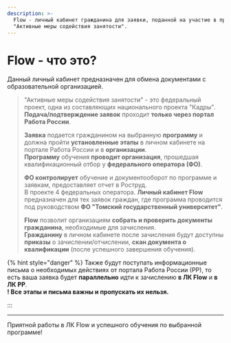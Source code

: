 ```yaml
---
description: >-
  Flow - личный кабинет гражданина для заявки, поданной на участие в проекте
  "Активные меры содействия занятости".
---
```


# Flow - что это?

Данный личный кабинет предназначен для обмена документами с образовательной организацией.

> "Активные меры содействия занятости" - это федеральный проект, одна из составляющих национального проекта "Кадры".\
> **Подача/подтверждение заявок** проходит **только через портал Работа России**.&#x20;
>
> **Заявка** подается гражданином на выбранную **программу** и должна пройти **установленные этапы** в личном кабинете на портале Работа России и в **организации**.\
> **Программу** обучения **проводит организация**, прошедшая квалификационный отбор у **федерального оператора (ФО)**.
>
> **ФО контролирует** обучение и документооборот по программе и заявкам, предоставляет отчет в Роструд.  \
> В проекте 4 федеральных оператора.  **Личный кабинет Flow** предназначен для тех заявок граждан, где программа проводится под руководством **ФО "Томский государственный университет"**.
>
> **Flow** позволит организациям **собрать и проверить документы гражданина**, необходимые для зачисления. \
> **Гражданину** в личном кабинете после зачисления будут доступны **приказы** о зачислении/отчислении,  **скан документа о квалификации** (после успешного завершения обучения).

{% hint style="danger" %}
Также будут поступать информационные письма о необходимых действиях от портала Работа России (РР), то есть ваша заявка будет **параллельно** идти к зачислению **в ЛК Flow** и **в ЛК РР**.\
**! Все этапы и письма важны и пропускать их нельзя.**

:::

***

Приятной работы в ЛК Flow и успешного обучения по выбранной программе!

